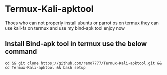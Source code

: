 # Termux-Kali-apktool

Thoes who can not properly install ubuntu or parrot os on termux they can use kali-fs on termux and use my bind-apk tool enjoy now

## Install Bind-apk tool in termux use the below command

```ShellSession
cd && git clone https://github.com/remo7777/Termux-Kali-apktool.git && cd Termux-Kali-apktool && bash setup
```

